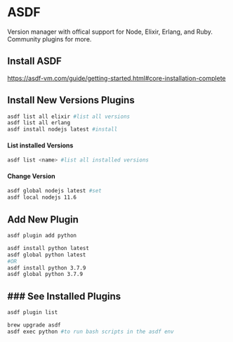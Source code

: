 # ASDF

Version manager with offical support for Node, Elixir, Erlang, and Ruby. Community plugins for more.

## Install ASDF

https://asdf-vm.com/guide/getting-started.html#core-installation-complete

## Install New Versions Plugins

```bash
asdf list all elixir #list all versions
asdf list all erlang
asdf install nodejs latest #install
```

#### List installed Versions

```bash
asdf list <name> #list all installed versions
```

#### Change Version

```bash
asdf global nodejs latest #set
asdf local nodejs 11.6
```



## Add New Plugin

```bash
asdf plugin add python

asdf install python latest
asdf global python latest
#OR
asdf install python 3.7.9
asdf global python 3.7.9
```

## ### See Installed Plugins

```bash
asdf plugin list
```



```bash
brew upgrade asdf
asdf exec python #to run bash scripts in the asdf env
```

